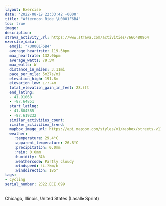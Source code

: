 ```yaml
---
layout: Exercise
date: '2022-08-19 22:33:42 +0000'
title: "Afternoon Ride \U0001F6B4"
toc: true
image:
description:
strava_activity_url: https://www.strava.com/activities/7666480964
exercise_data:
  emoji: "\U0001F6B4"
  average_heartrate: 119.5bpm
  max_heartrate: 132.0bpm
  average_watts: 79.5W
  max_watts: W
  distance_in_miles: 3.11mi
  pace_per_mile: 5m27s/mi
  elevation_high: 191.8m
  elevation_low: 177.4m
  total_elevation_gain_in_feet: 28.5ft
  end_latlng:
  - 41.91068
  - -87.64851
  start_latlng:
  - 41.884585
  - -87.619232
  similar_activities_count:
  similar_activities_trend:
  mapbox_image_url: https://api.mapbox.com/styles/v1/mapbox/streets-v11/static/path-5+787af2-1.0(sqs~FfcxuO%3FH%40%3FCBi%40Eo%40JTl%40BPMFCDGp%40GZEfAkB%40G%3FIJBLCXFTKB%40PAb%40DLBvAARGNH%60%40D%40EDMz%40CfAF%60ABtABPKPEv%40%3FPBLGN%3Fh%40AFB%60%40%40vCDp%40Hf%40HN%3FLAL%40ZETWEU%3FEDKAIIOAW%40GGI%3FEDEAAGEAC%3FKAQDCEGBSCGJE%3F%5DNS%5CCPTJ%40PC%60ALrA%3F%60Aa%40NmCLwABc%40%3FYBa%40Kc%40NSG%5DFWEDBNl%40AhAFl%40CNH~AGTA%5CEL%3FJLd%40Fd%40CXHb%40CZ%3F%60%40JNEh%40BLGh%40%40%60AG%60B%40j%40GJSDWCeACkBFgA%3F_ALcCE%7DAJq%40CODQ%40%7BB%40%7DBDM%40KAuCD_%40AeAH%5B%3FKEK%3F_%40BuACo%40BI%3FKEMBa%40Ao%40Fk%40A_AB%5BCi%40FuB%3Fw%40D%5DF%5DI%7B%40FOCgABYAYFg%40%40_C%3F%5BBy%40AiADy%40GaDPo%40%3FGBW%40_AEW%40a%40Aa%40%40IAEIE%40EDDz%40BdDGpABdCHdCAPDnL%3Fr%40GdABpCAj%40CHGHCJ_%40r%40i%40v%40cC%7CDKHYf%40QTENc%40p%40aBbCeAjBeClD%7DA~BYh%40STm%40~%40kKrPmAxAKAGRDCITK%3FIEa%40_%40),pin-s-s+e5b22e(-87.61924,41.88458),pin-s-f+89ae00(-87.64851000000003,41.91067999999999)/auto/800x800?access_token=pk.eyJ1Ijoiam9zaGJlY2ttYW4iLCJhIjoiY205eWR2aDd1MWZ6djJrbXc4a3M0bWZleiJ9.XiG9OWkNcZk2QzjJbxLB4A
  weather:
    :temperature: 29.4°C
    :apparent_temperature: 26.8°C
    :precipitation: 0.0mm
    :rain: 0.0mm
    :humidity: 34%
    :weathercode: Partly cloudy
    :windspeed: 21.7km/h
    :winddirection: 185°
tags:
- cycling
serial_number: 2022.ECE.099
---
```

Chicago, Illinois, United States (Lasalle Sprint)
